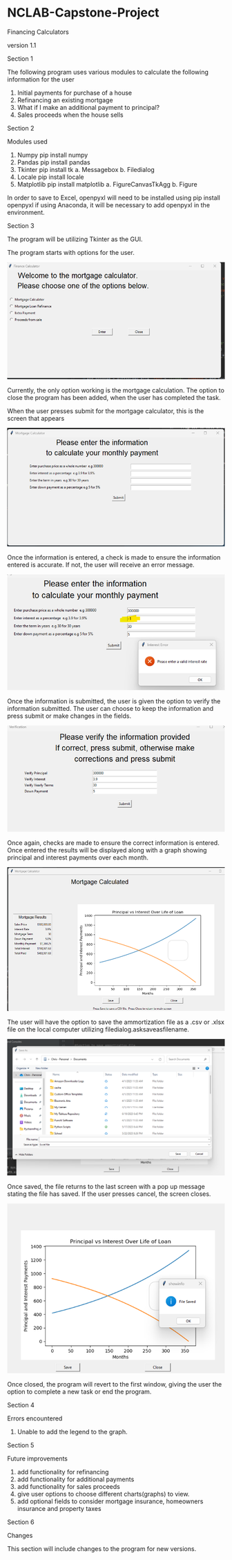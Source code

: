 # NCLAB-Capstone-Project

Financing Calculators

version 1.1

Section 1

The following program uses various modules to calculate the following information for the user

1. Initial payments for purchase of a house
2. Refinancing an existing mortgage
3. What if I make an additional payment to principal?
4. Sales proceeds when the house sells

Section 2

Modules used

1. Numpy  pip install numpy
2. Pandas pip install pandas
3. Tkinter pip install tk
    a. Messagebox
    b. Filedialog
4. Locale pip install locale
5. Matplotlib pip install matplotlib
    a. FigureCanvasTkAgg
    b. Figure

In order to save to Excel, openpyxl will need to be installed using pip install openpyxl
    if using Anaconda, it will be necessary to add openpyxl in the environment.    

Section 3    

The program will be utilizing Tkinter as the GUI.

The program starts with options for the user.

![Alt text](image.png)

Currently, the only option working is the mortgage calculation.
The option to close the program has been added, when the user has completed the task.

When the user presses submit for the mortgage calculator, this is the screen that appears

![Alt text](image-1.png)

Once the information is entered, a check is made to ensure 
the information entered is accurate.
If not, the user will receive an error message.

![Alt text](image-3.png)

Once the information is submitted, the user is given the option to verify the information submitted.
The user can choose to keep the information and press submit or make changes in the fields.

![Alt text](image-4.png)

Once again, checks are made to ensure the correct information is entered.  Once entered the results
will be displayed along with a graph showing principal and interest payments over each month.  


![img_1.png](img_1.png)

The user will have the option to save the ammortization file as a .csv  or .xlsx file on the local computer
utilizing filedialog.asksaveasfilename.

![Alt text](image-5.png)

Once saved, the file returns to the last screen with a pop up message stating the file has saved.  If the user
presses cancel, the screen closes.

![Alt text](image-6.png)

Once closed, the program will revert to the first window, giving the user the option to 
complete a new task or end the program.

Section 4

Errors encountered

1.  Unable to add the legend to the graph.

Section 5

Future improvements

1. add functionality for refinancing
2. add functionality for additional payments
3. add functionality for sales proceeds
4. give user options to choose different charts(graphs) to view.
5. add optional fields to consider mortgage insurance, homeowners insurance
   and property taxes

Section 6

Changes

This section will include changes to the program for new versions.







